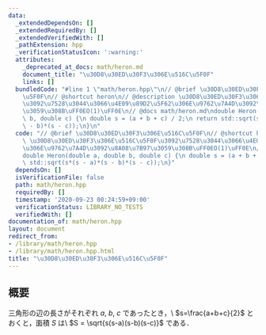 ```yaml
---
data:
  _extendedDependsOn: []
  _extendedRequiredBy: []
  _extendedVerifiedWith: []
  _pathExtension: hpp
  _verificationStatusIcon: ':warning:'
  attributes:
    _deprecated_at_docs: math/heron.md
    document_title: "\u30D8\u30ED\u30F3\u306E\u516C\u5F0F"
    links: []
  bundledCode: "#line 1 \"math/heron.hpp\"\n// @brief \u30D8\u30ED\u30F3\u306E\u516C\
    \u5F0F\n// @shortcut heron\n// @description \u30D8\u30ED\u30F3\u306E\u516C\u5F0F\
    \u3092\u7528\u3044\u3066\u4E09\u89D2\u5F62\u306E\u9762\u7A4D\u3092\u8A08\u7B97\
    \u3059\u308B\uFF0EO(1)\uFF0E\n// @docs math/heron.md\ndouble Heron(double a, double\
    \ b, double c) {\n double s = (a + b + c) / 2;\n return std::sqrt(s*(s - a)*(s\
    \ - b)*(s - c));\n}\n"
  code: "// @brief \u30D8\u30ED\u30F3\u306E\u516C\u5F0F\n// @shortcut heron\n// @description\
    \ \u30D8\u30ED\u30F3\u306E\u516C\u5F0F\u3092\u7528\u3044\u3066\u4E09\u89D2\u5F62\
    \u306E\u9762\u7A4D\u3092\u8A08\u7B97\u3059\u308B\uFF0EO(1)\uFF0E\n// @docs math/heron.md\n\
    double Heron(double a, double b, double c) {\n double s = (a + b + c) / 2;\n return\
    \ std::sqrt(s*(s - a)*(s - b)*(s - c));\n}"
  dependsOn: []
  isVerificationFile: false
  path: math/heron.hpp
  requiredBy: []
  timestamp: '2020-09-23 00:24:59+09:00'
  verificationStatus: LIBRARY_NO_TESTS
  verifiedWith: []
documentation_of: math/heron.hpp
layout: document
redirect_from:
- /library/math/heron.hpp
- /library/math/heron.hpp.html
title: "\u30D8\u30ED\u30F3\u306E\u516C\u5F0F"
---
```

## 概要

三角形の辺の長さがそれぞれ $a$, $b$, $c$ であったとき，\\
$s=\frac{a+b+c}{2}$ とおくと，面積 $S$ は\\
$S = \sqrt{s(s-a)(s-b)(s-c)}$
である．